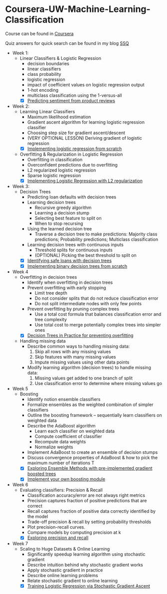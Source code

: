 # Coursera-UW-Machine-Learning-Classification

Course can be found in [Coursera](https://www.coursera.org/learn/ml-classification)

Quiz answers for quick search can be found in my blog [SSQ](https://ssq.github.io/2017/08/19/Coursera%20UW%20Machine%20Learning%20Specialization%20Notebook/)

- Week 1: 
  - Linear Classifiers & Logistic Regression
    - decision boundaries
    - linear classifiers
    - class probability
    - logistic regression
    - impact of coefficient values on logistic regression output
    - 1-hot encoding
    - multiclass classification using the 1-versus-all
    - [x] [Predicting sentiment from product reviews](https://github.com/SSQ/Coursera-UW-Machine-Learning-Classification/tree/master/Programming%20Assignment%201)
- Week 2: 
  - Learning Linear Classifiers
    - Maximum likelihood estimation
    - Gradient ascent algorithm for learning logistic regression classifier
    - Choosing step size for gradient ascent/descent
    - (VERY OPTIONAL LESSON) Deriving gradient of logistic regression
    - [x] [Implementing logistic regression from scratch](https://github.com/SSQ/Coursera-UW-Machine-Learning-Classification/tree/master/Programming%20Assignment%202)  
  - Overfitting & Regularization in Logistic Regression
    - Overfitting in classification
    - Overconfident predictions due to overfitting
    - L2 regularized logistic regression
    - Sparse logistic regression
    - [x] [Implementing Logistic Regression with L2 regularization](https://github.com/SSQ/Coursera-UW-Machine-Learning-Classification/tree/master/Programming%20Assignment%203)
- Week 3:
  - Decision Trees
    - Predicting loan defaults with decision trees
    - Learning decision trees
        - Recursive greedy algorithm
        - Learning a decision stump
        - Selecting best feature to split on
        - When to stop recursing
    - Using the learned decision tree
        - Traverse a decision tree to make predictions: Majority class predictions; Probability predictions; Multiclass classification
    - Learning decision trees with continuous inputs
        - Threshold splits for continuous inputs
        - (OPTIONAL) Picking the best threshold to split on
    - [x] [Identifying safe loans with decision trees](https://github.com/SSQ/Coursera-UW-Machine-Learning-Classification/tree/master/Programming%20Assignment%204)
    - [x] [Implementing binary decision trees from scratch](https://github.com/SSQ/Coursera-UW-Machine-Learning-Classification/tree/master/Programming%20Assignment%205)
- Week 4
  - Overfitting in decision trees 
    - Identify when overfitting in decision trees
    - Prevent overfitting with early stopping
      - Limit tree depth
      - Do not consider splits that do not reduce classification error
      - Do not split intermediate nodes with only few points
    - Prevent overfitting by pruning complex trees
      - Use a total cost formula that balances classification error and tree complexity
      - Use total cost to merge potentially complex trees into simpler ones 
    - [x] [Decision Trees in Practice for preventing overfitting](https://github.com/SSQ/Coursera-UW-Machine-Learning-Classification/tree/master/Programming%20Assignment%206) 
  - Handling missing data 
    - Describe common ways to handling missing data:
      1. Skip all rows with any missing values
      2. Skip features with many missing values
      3. Impute missing values using other data points
    - Modify learning algorithm (decision trees) to handle missing data:
      1. Missing values get added to one branch of split
      2. Use classification error to determine where missing values go 
- Week 5
  - Boosting 
    - Identify notion ensemble classifiers
    - Formalize ensembles as the weighted combination of simpler classifiers
    - Outline the boosting framework – sequentially learn classifiers on weighted data
    - Describe the AdaBoost algorithm
      - Learn each classifier on weighted data
      - Compute coefficient of classifier
      - Recompute data weights
      - Normalize weights
    - Implement AdaBoost to create an ensemble of decision stumps
    - Discuss convergence properties of AdaBoost & how to pick the maximum number of iterations T 
    - [x] [Exploring Ensemble Methods with pre-implemented gradient boosted trees](https://github.com/SSQ/Coursera-UW-Machine-Learning-Classification/tree/master/Week%205%20PA%201)
    - [x] [Implement your own boosting module](https://github.com/SSQ/Coursera-UW-Machine-Learning-Classification/tree/master/Week%205%20PA%202)
- Week 6 
  - Evaluating classifiers: Precision & Recall 
    - Classification accuracy/error are not always right metrics
    - Precision captures fraction of positive predictions that are correct
    - Recall captures fraction of positive data correctly identified by the model
    - Trade-off precision & recall by setting probability thresholds
    - Plot precision-recall curves.
    - Compare models by computing precision at k
    - [x] [Exploring precision and recall](https://github.com/SSQ/Coursera-UW-Machine-Learning-Classification/tree/master/Week%206%20PA%201)
- Week 7
  - Scaling to Huge Datasets & Online Learning 
    - Significantly speedup learning algorithm using stochastic gradient
    - Describe intuition behind why stochastic gradient works
    - Apply stochastic gradient in practice
    - Describe online learning problems
    - Relate stochastic gradient to online learning 
    - [x] [Training Logistic Regression via Stochastic Gradient Ascent](https://github.com/SSQ/Coursera-UW-Machine-Learning-Classification/tree/master/Week%207%20PA%201)

